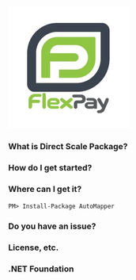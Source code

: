 <img src="https://github.com/FlexPayIO/DirectScale/blob/master/flexpay.jpg" alt="FlexPay">

### What is Direct Scale Package?


### How do I get started?


### Where can I get it?



```
PM> Install-Package AutoMapper
```

### Do you have an issue?


### License, etc.

### .NET Foundation


